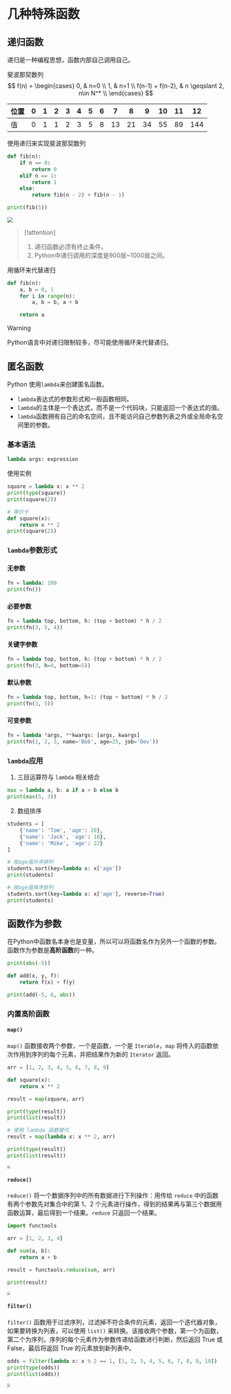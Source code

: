 # 几种特殊函数

## 递归函数

递归是一种编程思想，函数内部自己调用自己。

斐波那契数列
$$
f(n) =
\begin{cases} 
0,  & n=0 \\
1, & n=1 \\
f(n-1) + f(n-2), & n \geqslant 2, n\in N^* \\
\end{cases}
$$

| 位置 | 0    | 1    | 2    | 3    | 4    | 5    | 6    | 7    | 8    | 9    | 10   | 11   | 12   |
| ---- | ---- | ---- | ---- | ---- | ---- | ---- | ---- | ---- | ---- | ---- | ---- | ---- | ---- |
| 值   | 0    | 1    | 1    | 2    | 3    | 5    | 8    | 13   | 21   | 34   | 55   | 89   | 144  |

使用递归来实现斐波那契数列

```python
def fib(n):
    if n == 0:
        return 0
    elif n == 1:
        return 1
    else:
        return fib(n - 2) + fib(n - 1)

print(fib(5))
```

<img src="https://raw.githubusercontent.com/hughxusu/lesson-py/develop/images/base/v2-74704e7bf8edf09f5d318596f9cb0889_1440w.webp" style="zoom:80%;" />

> [!attention]
>
> 1. 递归函数必须有终止条件。
> 2. Python中递归调用的深度是900层~1000层之间。

用循环来代替递归

```python
def fib(n):
    a, b = 0, 1
    for i in range(n):
        a, b = b, a + b

    return a
```

> [!warning]
>
> Python语言中对递归限制较多，尽可能使用循环来代替递归。

## 匿名函数

Python 使用`lambda`来创建匿名函数。

* `lambda`表达式的参数形式和一般函数相同。
* `lambda`的主体是一个表达式，而不是一个代码块，只能返回一个表达式的值。
* `lambda`函数拥有自己的命名空间，且不能访问自己参数列表之外或全局命名空间里的参数。

### 基本语法

```python
lambda args: expression
```

使用实例

```python
square = lambda x: x ** 2
print(type(square))
print(square(2))

# 等价于
def square(x):
    return x ** 2
print(square(2))
```

### `lambda`参数形式

#### 无参数

```python
fn = lambda: 100
print(fn())
```

#### 必要参数

```python
fn = lambda top, bottom, h: (top + bottom) * h / 2
print(fn(3, 5, 4))
```

#### 关键字参数

```python
fn = lambda top, bottom, h: (top + bottom) * h / 2
print(fn(3, h=4, bottom=5))
```

#### 默认参数

```python
fn = lambda top, bottom, h=1: (top + bottom) * h / 2
print(fn(3, 5))
```

#### 可变参数

```python
fn = lambda *args, **kwargs: [args, kwargs]
print(fn(1, 2, 3, name='Bob', age=25, job='Dev'))
```

### `lambda`应用

1. 三目运算符与 `lambda` 相关结合

```python
max = lambda a, b: a if a > b else b
print(max(5, 3))
```

2. 数组排序

```python
students = [
    {'name': 'Tom', 'age': 20},
    {'name': 'Jack', 'age': 18},
    {'name': 'Mike', 'age': 22}
]

# 按age值升序排列
students.sort(key=lambda x: x['age'])
print(students)

# 按age值降序排列
students.sort(key=lambda x: x['age'], reverse=True)
print(students)
```

## 函数作为参数

在Python中函数名本身也是变量，所以可以将函数名作为另外一个函数的参数。函数作为参数是**高阶函数**的一种。

```python
print(abs(-5))

def add(x, y, f):
    return f(x) + f(y)

print(add(-5, 6, abs))
```

### 内置高阶函数

#### `map()`

`map()` 函数接收两个参数，一个是函数，一个是 `Iterable`，`map` 将传入的函数依次作用到序列的每个元素，并把结果作为新的 `Iterator` 返回。

```python
arr = [1, 2, 3, 4, 5, 6, 7, 8, 9]

def square(x):
    return x ** 2

result = map(square, arr)

print(type(result))
print(list(result))

# 使用 lambda 函数替代
result = map(lambda x: x ** 2, arr)

print(type(result))
print(list(result))
```

<img src="https://raw.githubusercontent.com/hughxusu/lesson-py/develop/images/base/map.png" style="zoom:45%;" />

#### `reduce()`

`reduce()` 将一个数据序列中的所有数据进行下列操作：用传给 `reduce` 中的函数有两个参数先对集合中的第 1、2 个元素进行操作，得到的结果再与第三个数据用函数运算，最后得到一个结果。`reduce` 只返回一个结果。

```python
import functools

arr = [1, 2, 3, 4]

def sum(a, b):
    return a + b

result = functools.reduce(sum, arr) 

print(result)
```

<img src="https://raw.githubusercontent.com/hughxusu/lesson-py/develop/images/base/reduce.png" style="zoom: 45%;" />

#### `filter()`

`filter()` 函数用于过滤序列，过滤掉不符合条件的元素，返回一个迭代器对象，如果要转换为列表，可以使用 `list()` 来转换。该接收两个参数，第一个为函数，第二个为序列，序列的每个元素作为参数传递给函数进行判断，然后返回 True 或 False，最后将返回 True 的元素放到新列表中。

```python
odds = filter(lambda x: x % 2 == 1, [1, 2, 3, 4, 5, 6, 7, 8, 9, 10])
print(type(odds))
print(list(odds))
```

<img src="https://raw.githubusercontent.com/hughxusu/lesson-py/develop/images/base/filter.png" style="zoom: 45%;" />



